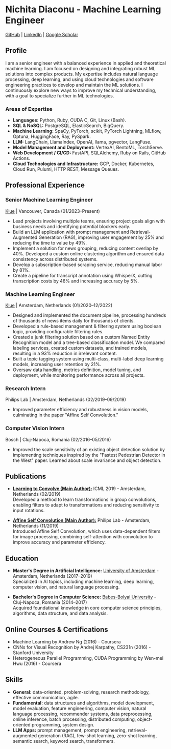 # Nichita Diaconu - Machine Learning Engineer

[GitHub](https://github.com/NichitaDiaconu) | [LinkedIn](https://www.linkedin.com/in/nichita-diaconu/) | [Google Scholar](https://scholar.google.com/citations?user=mEKqJy8AAAAJ)

## Profile

I am a senior engineer with a balanced experience in applied and theoretical machine learning. I am focused on designing and integrating robust ML solutions into complex products. My expertise includes natural language processing, deep learning, and using cloud technologies and software engineering practices to develop and maintain the ML solutions. I continuously explore new ways to improve my technical understanding, with a goal to specialize further in ML technologies.

### Areas of Expertise

- **Languages:** Python, Ruby, CUDA C, Git, Linux (Bash).
- **SQL & NoSQL:** PostgreSQL, ElasticSearch, BigQuery.
- **Machine Learning:** SpaCy, PyTorch, scikit, PyTorch Lightning, MLflow, Optuna, HuggingFace, Ray, PySpark.
- **LLM:** LangChain, LlamaIndex, OpenAI, llama, pgvector, LangFuse.
- **Model Management and Deployment:** VertexAI, BentoML, TorchServe.
- **Web Development / CI/CD:** FastAPI, SQLAlchemy, Ruby on Rails, GitHub Actions.
- **Cloud Technologies and Infrastructure:** GCP, Docker, Kubernetes, Cloud Run, Pulumi, HTTP REST, Message Queues.

## Professional Experience

### Senior Machine Learning Engineer  

[Klue](https://klue.com/) | Vancouver, Canada (01/2023–Present)

- Lead projects involving multiple teams, ensuring project goals align with business needs and identifying potential blockers early.
- Build an LLM application with prompt management and Retrieval-Augmented Generation (RAG), improving user engagement by 25\% and reducing the time to value by 49\%.
- Implement a solution for news grouping, reducing content overlap by 40\%. Developed a custom online clustering algorithm and ensured data consistency across distributed systems.
- Develop a subscription-based scraping service, reducing manual labor by 81\%.
- Create a pipeline for transcript annotation using WhisperX, cutting transcription costs by 46\% and increasing accuracy by 5\%.

### Machine Learning Engineer  

[Klue](https://klue.com/) | Amsterdam, Netherlands (01/2020–12/2022)

- Designed and implemented the document pipeline, processing hundreds of thousands of news items daily for thousands of clients.
- Developed a rule-based management \& filtering system using boolean logic, providing configurable filtering rules.
- Created a junk filtering solution based on a custom Named Entity Recognition model and a tree-based classification model. We compared labeling services, created custom datasets, and trained models, resulting in a 93\% reduction in irrelevant content.
- Built a topic tagging system using multi-class, multi-label deep learning models, increasing user retention by 21\%.
- Oversaw data handling, metrics definition, model tuning, and deployment, while monitoring performance across all projects.

### Research Intern  

Philips Lab | Amsterdam, Netherlands (02/2019–09/2019)

- Improved parameter efficiency and robustness in vision models, culminating in the paper "Affine Self Convolution."

### Computer Vision Intern  

Bosch | Cluj-Napoca, Romania (02/2016–05/2016)

- Improved the scale sensitivity of an existing object detection solution by implementing techniques inspired by the "Fastest Pedestrian Detector in the West" paper. Learned about scale invariance and object detection.

## Publications

- [**Learning to Convolve (Main Author):**](https://arxiv.org/abs/1905.04663) ICML 2019 - Amsterdam, Netherlands (02/2019)  
  Developed a method to learn transformations in group convolutions, enabling filters to adapt to transformations and reducing sensitivity to input rotations.

- [**Affine Self Convolution (Main Author):**](https://arxiv.org/abs/1911.07704) Philips Lab - Amsterdam, Netherlands (11/2019)  
  Introduced Affine Self Convolution, which uses data-dependent filters for image processing, combining self-attention with convolution to improve accuracy and parameter efficiency.

## Education

- **Master's Degree in Artificial Intelligence:** [University of Amsterdam](https://www.uva.nl/) - Amsterdam, Netherlands (2017–2019)  
  Specialized in AI topics, including machine learning, deep learning, computer vision, and natural language processing.

- **Bachelor's Degree in Computer Science:** [Babes-Bolyai University](https://www.ubbcluj.ro/en/) - Cluj-Napoca, Romania (2014–2017)  
  Acquired foundational knowledge in core computer science principles, algorithms, data structure, and data analysis.

## Online Courses & Certifications

- Machine Learning by Andrew Ng (2016) - Coursera
- CNNs for Visual Recognition by Andrej Karpathy, CS231n (2016) - Stanford University
- Heterogeneous Parallel Programming, CUDA Programming by Wen-mei Hwu (2016) - Coursera

## Skills

- **General:** data-oriented, problem-solving, research methodology, effective communication, agile.
- **Fundamental:** data structures and algorithms, model development, model evaluation, feature engineering, computer vision, natural language processing, recommender systems, data preprocessing, online inference, batch processing, distributed computing, object-oriented programming, system design.
- **LLM Apps:** prompt management, prompt engineering, retrieval-augmented generation (RAG), few-shot learning, zero-shot learning, semantic search, keyword search, transformers.
